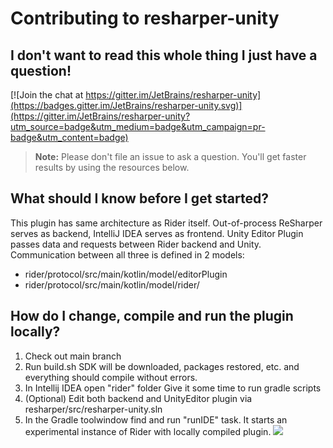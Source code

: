 # Contributing to resharper-unity

## I don't want to read this whole thing I just have a question!

[![Join the chat at https://gitter.im/JetBrains/resharper-unity](https://badges.gitter.im/JetBrains/resharper-unity.svg)](https://gitter.im/JetBrains/resharper-unity?utm_source=badge&utm_medium=badge&utm_campaign=pr-badge&utm_content=badge)
> **Note:** Please don't file an issue to ask a question. You'll get faster results by using the resources below.

## What should I know before I get started?

This plugin has same architecture as Rider itself. Out-of-process ReSharper serves as backend, IntelliJ IDEA serves as frontend. Unity Editor Plugin passes data and requests between Rider backend and Unity.
Communication between all three is defined in 2 models:
 - rider/protocol/src/main/kotlin/model/editorPlugin 
 - rider/protocol/src/main/kotlin/model/rider/

## How do I change, compile and run the plugin locally?

1. Check out main branch
2. Run build.sh
SDK will be downloaded, packages restored, etc. and everything should compile without errors.
3. In Intellij IDEA open "rider" folder
Give it some time to run gradle scripts
4. (Optional) Edit both backend and UnityEditor plugin via resharper/src/resharper-unity.sln  
5. In the Gradle toolwindow find and run "runIDE" task. 
It starts an experimental instance of Rider with locally compiled plugin.
[![](https://user-images.githubusercontent.com/1482681/40919579-32795f52-680a-11e8-8656-89a5275e8570.png)]()